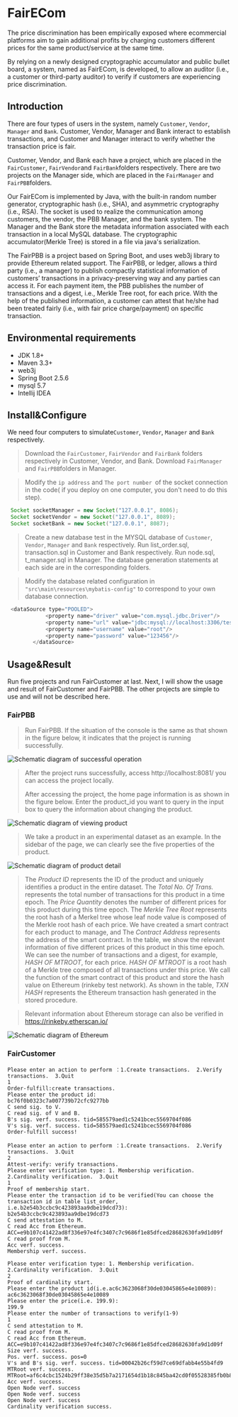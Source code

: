 # FairECom
The price discrimination has been empirically exposed where ecommercial platforms aim to  gain additional profits by charging customers different prices for the same product/service at the same time.

By relying on a newly designed cryptographic accumulator and public bullet board, a system, named as FairECom, is developed, to allow an auditor (i.e., a customer or third-party auditor) to verify if customers are  experiencing price discrimination.

## Introduction
There are four types of users in the system, namely `Customer`, `Vendor`, `Manager` and `Bank`. Customer, Vendor, Manager and Bank interact to establish transactions, and Customer and Manager interact to verify whether the transaction price is fair. 

Customer, Vendor, and Bank each have a project, which are placed in the `FairCustomer`, `FairVendor`and `FairBank`folders respectively. There are two projects on the Manager side, which are placed in the `FairManager` and `FairPBB`folders. 

Our FairECom is implemented by Java, with the built-in random number generator, cryptographic hash (i.e., SHA), and asymmetric cryptography (i.e., RSA). The socket is used to realize the communication among customers, the vendor, the PBB Manager, and the bank system. The Manager and the Bank store the metadata information associated with each transaction in a local MySQL database. The cryptographic accumulator(Merkle Tree)  is stored in a file via java's serialization.

The FairPBB is a project based on Spring Boot, and uses web3j library to provide Ethereum related support. The FairPBB, or ledger, allows a third party (i.e., a manager) to publish compactly  statistical information of customers’ transactions in a privacy-preserving way  and any parties can access it. For each payment item, the PBB publishes the number of transactions and a  digest, i.e., Merkle Tree root, for each price. With the help of the published  information, a customer can attest that he/she had been treated fairly (i.e., with fair price charge/payment) on specific transaction.

## Environmental requirements

- JDK 1.8+
- Maven 3.3+
- web3j
- Spring Boot 2.5.6
- mysql 5.7
- Intellij IDEA

## Install&Configure 
We need  four computers to simulate`Customer`, `Vendor`, `Manager` and `Bank` respectively.
>Download the `FairCustomer`, `FairVendor` and `FairBank` folders respectively in Customer, Vendor, and Bank. Download `FairManager` and `FairPBB`folders in Manager.

>Modify the `ip address` and `The port number `of the socket connection in the code( if you deploy on one computer, you don't need to do this step).

```java
 Socket socketManager = new Socket("127.0.0.1", 8086);
 Socket socketVendor = new Socket("127.0.0.1", 8089);
 Socket socketBank = new Socket("127.0.0.1", 8087);
```

>Create a new database test in the MYSQL database of `Customer`, `Vendor`, `Manager` and `Bank` respectively. Run list_order.sql, transaction.sql in Customer and Bank respectively. Run node.sql, t_manager.sql in Manager.  The database generation statements at each side are in the corresponding folders.

>Modify the database related configuration  in `"src\main\resources\mybatis-config"` to correspond to your own database connection. 

```java
 <dataSource type="POOLED">
            <property name="driver" value="com.mysql.jdbc.Driver"/>
            <property name="url" value="jdbc:mysql://localhost:3306/test?useSSL=false&amp;useUnicode=true&amp;characterEncoding=utf8"/>
            <property name="username" value="root"/>
            <property name="password" value="123456"/>
        </dataSource>
```


## Usage&Result
Run five projects and run FairCustomer at last. Next, I will show the usage and result of FairCustomer and FairPBB. The  other projects are simple to use and will not be described here. 
### FairPBB
> Run FairPBB. If the situation of the console is the same as that shown in the figure below, it indicates that the project is running successfully.

![Schematic diagram of successful operation ](./image/fig1.png "Schematic diagram of successful operation ")

> After the project runs successfully, access  http://localhost:8081/  you can access the project locally.
>
> After accessing the project, the home page information is as shown in the figure below. Enter the product_id you want to query in the input box to query the information about changing the product.

![Schematic diagram of viewing product ](./image/fig2.png "Schematic diagram of viewing product ")

> We take a product in an experimental dataset as an example. In the sidebar of the page, we can clearly see the five properties of the product. 

![Schematic diagram of product detail ](./image/fig3.png "Schematic diagram of product detail ")

> The *Product ID* represents the ID of the product and uniquely identifies a product in the entire dataset. The *Total No. Of Trans.* represents the total number of transactions for this product in a time epoch. The *Price Quantity* denotes the number of different prices for this product during this time epoch. The *Merkle Tree Root* represents the root hash of a Merkel tree whose leaf node value is composed of the Merkle root hash of each price. We have created a smart contract for each product to manage, and The *Contract Address* represents the address of the smart contract. In the table,  we show the relevant information of five different prices of this product in this time epoch. We can see the number of transactions and a digest, for example, *HASH OF MTROOT*, for each price. *HASH OF MTROOT*  is a root hash of a Merkle tree composed of all transactions under this price. We call the function of the smart contract of this product and store the hash value on Ethereum (rinkeby test network). As shown in the table, *TXN HASH* represents the Ethereum transaction hash generated in the stored procedure.

> Relevant information about Ethereum storage can also be verified in https://rinkeby.etherscan.io/

![Schematic diagram of  Ethereum](./image/fig4.png "Schematic diagram of  Ethereum ")
### FairCustomer

```
Please enter an action to perform ：1.Create transactions.  2.Verify transactions.  3.Quit
1
Order-fulfill:create transactions.
Please enter the product id:
bc76f0b0323c7a007739b72cfc9277bb
C send sig. to V.
C read sig. of V and B.
B's sig. verf. success. tid=585579aed1c5241bcec5569704f086
V's sig. verf. success. tid=585579aed1c5241bcec5569704f086
Order-fulfill success!
```
```
Please enter an action to perform ：1.Create transactions.  2.Verify transactions.  3.Quit
2
Attest-verify: verify transactions.
Please enter verification type: 1. Membership verification.  2.Cardinality verification.  3.Quit
1
Proof of membership start.
Please enter the transaction id to be verified(You can choose the transaction id in table list_order,
i.e.b2e54b3ccbc9c423893aa9dbe19dcd73):
b2e54b3ccbc9c423893aa9dbe19dcd73
C send attestation to M.
C read Acc from Ethereum.
ACC=e9b107c41422ad8f336e97e4fc3407c7c9686f1e85dfced28682630fa9d1d09f
C read proof from M.
Acc verf. success.
Membership verf. success.
```
```
Please enter verification type: 1. Membership verification.  2.Cardinality verification.  3.Quit
2
Proof of cardinality start.
Please enter the product id(i.e.ac6c3623068f30de03045865e4e10089):
ac6c3623068f30de03045865e4e10089
Please enter the price(i.e. 199.9):
199.9
Please enter the number of transactions to verify(1-9)
1
C send attestation to M.
C read proof from M.
C read Acc from Ethereum.
ACC=e9b107c41422ad8f336e97e4fc3407c7c9686f1e85dfced28682630fa9d1d09f
Size verf. success.
Pos. verf. success. pos=0
V's and B's sig. verf. success. tid=00042b26cf59d7ce69dfabb4e55b4fd9
MTRoot verf. success. MTRoot=af6c4cbc1524b29ff38e35d5b7a2171654d1b18c845ba42cd0f05528385fb0b8
Acc verf. success.
Open Node verf. success
Open Node verf. success
Open Node verf. success
Cardinality verification success.
```



